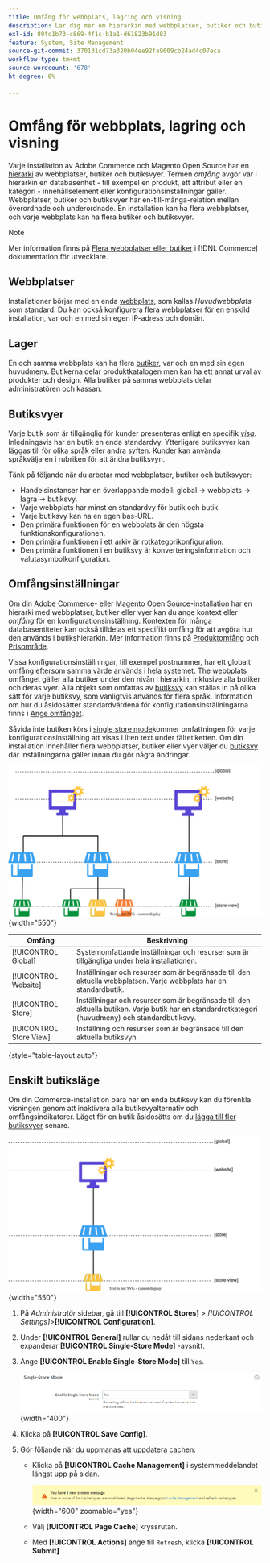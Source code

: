 ```yaml
---
title: Omfång för webbplats, lagring och visning
description: Lär dig mer om hierarkin med webbplatser, butiker och butiksvyer som ni kan använda för att leverera shoppingupplevelser till era kunder.
exl-id: 80fc1b73-c869-4f1c-b1a1-d61823b91d83
feature: System, Site Management
source-git-commit: 370131cd73a320b04ee92fa9609cb24ad4c07eca
workflow-type: tm+mt
source-wordcount: '678'
ht-degree: 0%

---
```


# Omfång för webbplats, lagring och visning

Varje installation av Adobe Commerce och Magento Open Source har en [hierarki](../stores-purchase/stores.md) av webbplatser, butiker och butiksvyer. Termen _omfång_ avgör var i hierarkin en databasenhet - till exempel en produkt, ett attribut eller en kategori - innehållselement eller konfigurationsinställningar gäller. Webbplatser, butiker och butiksvyer har en-till-många-relation mellan överordnade och underordnade. En installation kan ha flera webbplatser, och varje webbplats kan ha flera butiker och butiksvyer.

>[!NOTE]
>
>Mer information finns på [Flera webbplatser eller butiker](https://experienceleague.adobe.com/docs/commerce-operations/configuration-guide/multi-sites/ms-overview.html) i [!DNL Commerce] dokumentation för utvecklare.

## Webbplatser

Installationer börjar med en enda [webbplats](../stores-purchase/stores.md#add-websites), som kallas _Huvudwebbplats_ som standard. Du kan också konfigurera flera webbplatser för en enskild installation, var och en med sin egen IP-adress och domän.

## Lager

En och samma webbplats kan ha flera [butiker](../stores-purchase/stores.md#add-stores), var och en med sin egen huvudmeny. Butikerna delar produktkatalogen men kan ha ett annat urval av produkter och design. Alla butiker på samma webbplats delar administratören och kassan.

## Butiksvyer

Varje butik som är tillgänglig för kunder presenteras enligt en specifik _[visa](../stores-purchase/store-views.md)_. Inledningsvis har en butik en enda standardvy. Ytterligare butiksvyer kan läggas till för olika språk eller andra syften. Kunder kan använda språkväljaren i rubriken för att ändra butiksvyn.

Tänk på följande när du arbetar med webbplatser, butiker och butiksvyer:

- Handelsinstanser har en överlappande modell: global → webbplats → lagra → butiksvy.
- Varje webbplats har minst en standardvy för butik och butik.
- Varje butiksvy kan ha en egen bas-URL.
- Den primära funktionen för en webbplats är den högsta funktionskonfigurationen.
- Den primära funktionen i ett arkiv är rotkategorikonfiguration.
- Den primära funktionen i en butiksvy är konverteringsinformation och valutasymbolkonfiguration.

## Omfångsinställningar

Om din Adobe Commerce- eller Magento Open Source-installation har en hierarki med webbplatser, butiker eller vyer kan du ange kontext eller _omfång_ för en konfigurationsinställning. Kontexten för många databasentiteter kan också tilldelas ett specifikt omfång för att avgöra hur den används i butikshierarkin. Mer information finns på [Produktomfång](../catalog/introduction.md#product-scope) och [Prisområde](../catalog/catalog-price-scope.md).

Vissa konfigurationsinställningar, till exempel postnummer, har ett globalt omfång eftersom samma värde används i hela systemet. The [webbplats](../stores-purchase/stores.md#add-websites) omfånget gäller alla butiker under den nivån i hierarkin, inklusive alla butiker och deras vyer. Alla objekt som omfattas av [butiksvy](../stores-purchase/store-views.md) kan ställas in på olika sätt för varje butiksvy, som vanligtvis används för flera språk. Information om hur du åsidosätter standardvärdena för konfigurationsinställningarna finns i [Ange omfånget](../configuration-reference/scope-change.md#set-the-scope).

Såvida inte butiken körs i [single store mode](#single-store-mode)kommer omfattningen för varje konfigurationsinställning att visas i liten text under fältetiketten. Om din installation innehåller flera webbplatser, butiker eller vyer väljer du [butiksvy](../stores-purchase/store-views.md) där inställningarna gäller innan du gör några ändringar.

![Hierarki med webbplatser, butiker och butiksvyer](./assets/scope-multisite.svg){width="550"}

| Omfång | Beskrivning |
|--- |--- |
| [!UICONTROL Global] | Systemomfattande inställningar och resurser som är tillgängliga under hela installationen. |
| [!UICONTROL Website] | Inställningar och resurser som är begränsade till den aktuella webbplatsen. Varje webbplats har en standardbutik. |
| [!UICONTROL Store] | Inställningar och resurser som är begränsade till den aktuella butiken. Varje butik har en standardrotkategori (huvudmeny) och standardbutiksvy. |
| [!UICONTROL Store View] | Inställning och resurser som är begränsade till den aktuella butiksvyn. |

{style="table-layout:auto"}

## Enskilt butiksläge

Om din Commerce-installation bara har en enda butiksvy kan du förenkla visningen genom att inaktivera alla butiksvyalternativ och omfångsindikatorer. Läget för en butik åsidosätts om du [lägga till fler butiksvyer](../stores-purchase/store-views.md) senare.

![Omfång - enkel vy](./assets/scope-single-view.svg){width="550"}

1. På _Administratör_ sidebar, gå till **[!UICONTROL Stores]** > _[!UICONTROL Settings]_>**[!UICONTROL Configuration]**.

1. Under **[!UICONTROL General]** rullar du nedåt till sidans nederkant och expanderar **[!UICONTROL Single-Store Mode]** -avsnitt.

1. Ange **[!UICONTROL Enable Single-Store Mode]** till `Yes`.

   ![Allmän konfiguration - Aktivera Single Store-läge](./assets/general-single-store-mode.png){width="400"}

1. Klicka på **[!UICONTROL Save Config]**.

1. Gör följande när du uppmanas att uppdatera cachen:

   - Klicka på **[!UICONTROL Cache Management]** i systemmeddelandet längst upp på sidan.

     ![Systemmeddelande - cachehantering](../catalog/assets/msg-cache-management.png){width="600" zoomable="yes"}

   - Välj **[!UICONTROL Page Cache]** kryssrutan.

   - Med **[!UICONTROL Actions]** ange till `Refresh`, klicka **[!UICONTROL Submit]**
